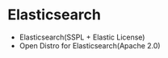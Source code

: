 # Elasticsearch

* Elasticsearch(SSPL + Elastic License)
* Open Distro for Elasticsearch(Apache 2.0)